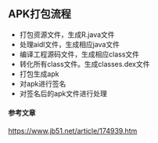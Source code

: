 ## APK打包流程

- 打包资源文件，生成R.java文件
- 处理aidl文件，生成相应java文件
- 编译工程源码文件，生成相应class文件
- 转化所有class文件。生成classes.dex文件
- 打包生成apk
- 对apk进行签名
- 对签名后的apk文件进行处理



#### 参考文章

https://www.jb51.net/article/174939.htm

